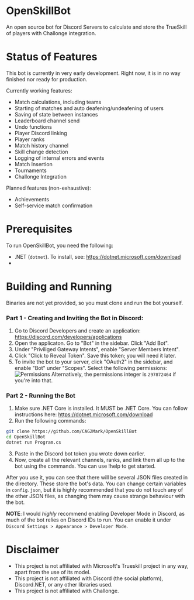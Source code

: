 # OpenSkillBot
An open source bot for Discord Servers to calculate and store the TrueSkill of players with Challonge integration.

# Status of Features
This bot is currently in very early development. Right now, it is in no way finished nor ready for production.

Currently working features:
* Match calculations, including teams
* Starting of matches and auto deafening/undeafening of users
* Saving of state between instances
* Leaderboard channel send
* Undo functions
* Player Discord linking
* Player ranks
* Match history channel
* Skill change detection
* Logging of internal errors and events
* Match Insertion
* Tournaments
* Challonge Integration

Planned features (non-exhaustive):
* Achievements
* Self-service match confirmation

# Prerequisites
To run OpenSkillBot, you need the following:
* .NET (`dotnet`). To install, see: https://dotnet.microsoft.com/download
* 
 
# Building and Running
Binaries are not yet provided, so you must clone and run the bot yourself.
### Part 1 - Creating and Inviting the Bot in Discord:
1. Go to Discord Developers and create an application: https://discord.com/developers/applications
2. Open the applicaton. Go to "Bot" in the sidebar. Click "Add Bot".
3. Under "Priviliged Gateway Intents", enable "Server Members Intent".
4. Click "Click to Reveal Token". Save this token; you will need it later.
5. To invite the bot to your server, click "OAuth2" in the sidebar, and enable "Bot" under "Scopes". Select the following permissions:
![Permissions](https://i.imgur.com/KZwNSdN.png)
Alternatively, the permissions integer is `297872464` if you're into that.
### Part 2 - Running the Bot
1. Make sure .NET Core is installed. It MUST be .NET Core. You can follow instructions here: https://dotnet.microsoft.com/download
2. Run the following commands:
```bash
git clone https://github.com/CAG2Mark/OpenSkillBot
cd OpenSkillBot
dotnet run Program.cs
```
3. Paste in the Discord bot token you wrote down earlier.
4. Now, create all the relevant channels, ranks, and link them all up to the bot using the commands. You can use !help to get started.

After you use it, you can see that there will be several JSON files created in the directory. These store the bot's data. You can change certain variables in `config.json`, but it is highly recommended that you do not touch any of the other JSON files, as changing them may cause strange behaviour with the bot.

**NOTE**: I would *highly* recommend enabling Developer Mode in Discord, as much of the bot relies on Discord IDs to run. You can enable it under `Discord Settings > Appearance > Developer Mode`.
 
# Disclaimer

* This project is not affiliated with Microsoft's Trueskill project in any way, apart from the use of its model.
* This project is not affiliated with Discord (the social platform), Discord.NET, or any other libraries used.
* This project is not affiliated with Challonge.
